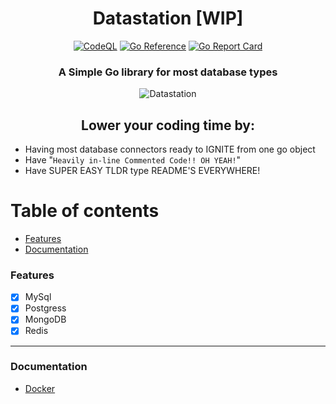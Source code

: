 <div align="center">

# Datastation [WIP]

[![CodeQL](https://github.com/Byte-Cats/datastation/actions/workflows/codeql.yml/badge.svg)](https://github.com/Byte-Cats/datastation/actions/workflows/codeql.yml)
[![Go Reference](https://pkg.go.dev/badge/github.com/byte-cats/datastation#section-readme.svg)](https://pkg.go.dev/github.com/byte-cats/datastation#section-readme)
[![Go Report Card](https://goreportcard.com/badge/github.com/byte-cats/datastation)](https://goreportcard.com/report/github.com/byte-cats/datastation)


### A Simple Go library for most database types
![Datastation](https://i.pinimg.com/originals/38/12/4a/38124a95a3df1290fdc3f7939212ebe3.jpg)
  
  

  
  

  
## Lower your coding time by:
  
  <div/>
  
  <div align="left">  
    
- Having most database connectors ready to IGNITE from one go object
- Have "`Heavily in-line Commented Code!! OH YEAH!`"
- Have SUPER EASY TLDR type README'S EVERYWHERE!



Table of contents
=================

<!--ts-->
   * [Features](#features)
   * [Documentation](#documentation)

<!--te-->



### Features

- [x] MySql
- [x] Postgress
- [x] MongoDB
- [x] Redis

<hr>

### Documentation

   * [Docker](docs/docker.md)


  </div>

